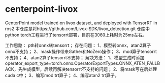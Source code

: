 # centerpoint-livox
CenterPoint model trained on livox dataset, and deployed with TensorRT in ros2
本仓库是将https://github.com/Livox-SDK/livox_detection.git   仓库中python torch工程进行了tensorrt部署，目前在3060上耗时为25ms左右。

工作思路：
  pth转onnx转tensorrt；
存在问题：
  1、模型转onnx，atan2算子onnx不支持；
  2、mask操作带来Gather和NoZero操作；
  3、mod算子tensorrt不支持；
  4、atan2算子tensorrt不支持；
解决方法：
  1、模型生成时添加 operator_export_type=torch.onnx.OperatorExportTypes.ONNX_ATEN_FALLBACK，先生成模型，后续再解决tensorrt不支持的问题；
  2、将mask写在后处理cuda c中；
  3、编写mod trt算子；
  4、编写atan2 trt算子。
